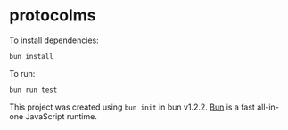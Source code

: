 # protocolms

To install dependencies:

```bash
bun install
```

To run:

```bash
bun run test
```

This project was created using `bun init` in bun v1.2.2. [Bun](https://bun.sh) is a fast all-in-one JavaScript runtime.
